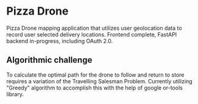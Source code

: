 # Pizza Drone

Pizza Drone mapping application that utilizes user geolocation data to record user selected delivery locations. Frontend complete, FastAPI backend in-progress, including OAuth 2.0.

## Algorithmic challenge
To calculate the optimal path for the drone to follow and return to store requires a variation of the Travelling Salesman Problem. Currently utilizing "Greedy" algorithm  to accomplish this with the help of google or-tools library.
